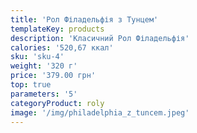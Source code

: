 ```yaml
---
title: 'Рол Філадельфія з Тунцем'
templateKey: products
description: 'Класичний Рол Філадельфія'
calories: '520,67 ккал'
sku: 'sku-4'
weight: '320 г'
price: '379.00 грн'
top: true
parameters: '5'
categoryProduct: roly
image: '/img/philadelphia_z_tuncem.jpeg'
---
```

